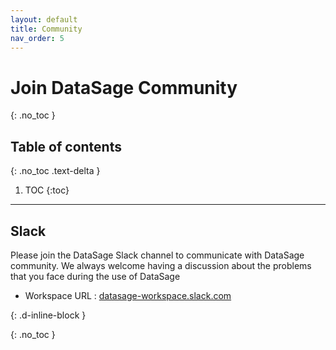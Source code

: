 ```yaml
---
layout: default
title: Community
nav_order: 5
---
```


# Join DataSage Community
{: .no_toc }

## Table of contents
{: .no_toc .text-delta }

1. TOC
{:toc}

---

## Slack
Please join the DataSage Slack channel to communicate with DataSage community. We always welcome having a discussion about the problems that you face during the use of DataSage

- Workspace URL : [datasage-workspace.slack.com](https://datasage-workspace.slack.com/)

{: .d-inline-block }

 
{: .no_toc }
